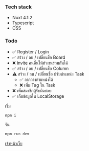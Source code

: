 ### Tech stack
- Nuxt 4.1.2
- Typescript
- CSS


### Todo
- ✅ Register / Login
- ✅ สร้าง / ลบ / เปลี่ยนชื่อ Board
- ❌ invite คนอื่นให้ทำงานร่วมกันได้
- ✅ สร้าง / ลบ / เปลี่ยนชื่อ Column
- ⚠️ สร้าง / ลบ / เปลี่ยนชื่อ ปรับตำแหน่ง Task
  - ✅ ลากวางตำแหน่งได้
  - ❌ เพิ่ม Tag ใน Task
- ❌ เพิ่มสมาชิกผู้รับผิดชอบ
- ✅ เก็บข้อมูลใน LocalStorage



เริ่ม

```bash
npm i
```

รัน


```bash
npm run dev

```

[เข้าหน้าเว็บ](http://localhost:3000/)
